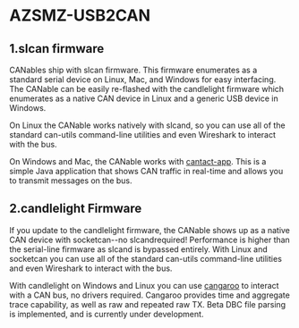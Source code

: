 # AZSMZ-USB2CAN

## 1.slcan firmware

CANables ship with slcan firmware. This firmware enumerates as a standard serial device on Linux, Mac, and Windows for easy interfacing. The CANable can be easily re-flashed with the candlelight firmware which enumerates as a native CAN device in Linux and a generic USB device in Windows.

On Linux the CANable works natively with slcand, so you can use all of the standard can-utils command-line utilities and even Wireshark to interact with the bus.

On Windows and Mac, the CANable works with [cantact-app](https://github.com/linklayer/cantact-app/releases/tag/v0.3.0-alpha). This is a simple Java application that shows CAN traffic in real-time and allows you to transmit messages on the bus.



## 2.candlelight Firmware

If you update to the candlelight firmware, the CANable shows up as a native CAN device with socketcan--no slcandrequired! Performance is higher than the serial-line firmware as slcand is bypassed entirely. With Linux and socketcan you can use all of the standard can-utils command-line utilities and even Wireshark to interact with the bus.

With candlelight on Windows and Linux you can use [cangaroo](http://canable.io/utilities/cangaroo-win32-%20b4a9d6d.zip) to interact with a CAN bus, no drivers required. Cangaroo provides time and aggregate trace capability, as well as raw and repeated raw TX. Beta DBC file parsing is implemented, and is currently under development.
